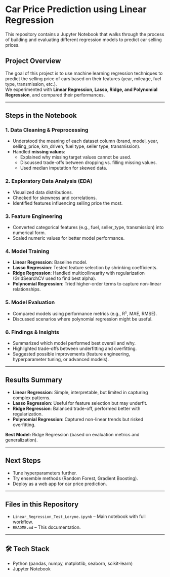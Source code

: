 # Car Price Prediction using Linear Regression

This repository contains a Jupyter Notebook that walks through the process of building and evaluating different regression models to predict car selling prices.  

## Project Overview
The goal of this project is to use machine learning regression techniques to predict the selling price of cars based on their features (year, mileage, fuel type, transmission, etc.).  
We experimented with **Linear Regression, Lasso, Ridge, and Polynomial Regression**, and compared their performances.

---

## Steps in the Notebook

### 1. Data Cleaning & Preprocessing
- Understood the meaning of each dataset column (brand, model, year, selling_price, km_driven, fuel type, seller type, transmission).
- Handled **missing values**:
  - Explained why missing target values cannot be used.
  - Discussed trade-offs between dropping vs. filling missing values.
  - Used median imputation for skewed data.

### 2. Exploratory Data Analysis (EDA)
- Visualized data distributions.
- Checked for skewness and correlations.
- Identified features influencing selling price the most.

### 3. Feature Engineering
- Converted categorical features (e.g., fuel, seller_type, transmission) into numerical form.
- Scaled numeric values for better model performance.

### 4. Model Training
- **Linear Regression**: Baseline model.
- **Lasso Regression**: Tested feature selection by shrinking coefficients.
- **Ridge Regression**: Handled multicollinearity with regularization (GridSearchCV used to find best alpha).
- **Polynomial Regression**: Tried higher-order terms to capture non-linear relationships.

### 5. Model Evaluation
- Compared models using performance metrics (e.g., R², MAE, RMSE).
- Discussed scenarios where polynomial regression might be useful.

### 6. Findings & Insights
- Summarized which model performed best overall and why.
- Highlighted trade-offs between underfitting and overfitting.
- Suggested possible improvements (feature engineering, hyperparameter tuning, or advanced models).

---

## Results Summary
- **Linear Regression**: Simple, interpretable, but limited in capturing complex patterns.  
- **Lasso Regression**: Useful for feature selection but may underfit.  
- **Ridge Regression**: Balanced trade-off, performed better with regularization.  
- **Polynomial Regression**: Captured non-linear trends but risked overfitting.  

**Best Model:** Ridge Regression (based on evaluation metrics and generalization).  

---

## Next Steps
- Tune hyperparameters further.
- Try ensemble methods (Random Forest, Gradient Boosting).
- Deploy as a web app for car price prediction.

---

## Files in this Repository
- `Linear_Regression_Test_Loryne.ipynb` – Main notebook with full workflow.
- `README.md` – This documentation.

---

## 🛠️ Tech Stack
- Python (pandas, numpy, matplotlib, seaborn, scikit-learn)
- Jupyter Notebook
